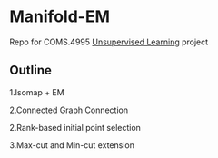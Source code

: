 # Manifold-EM  
Repo for COMS.4995 [Unsupervised Learning](http://www.cs.columbia.edu/~verma/classes/uml/index.html) project  
## Outline
1.Isomap + EM  

2.Connected Graph Connection

2.Rank-based initial point selection  

3.Max-cut and Min-cut extension
